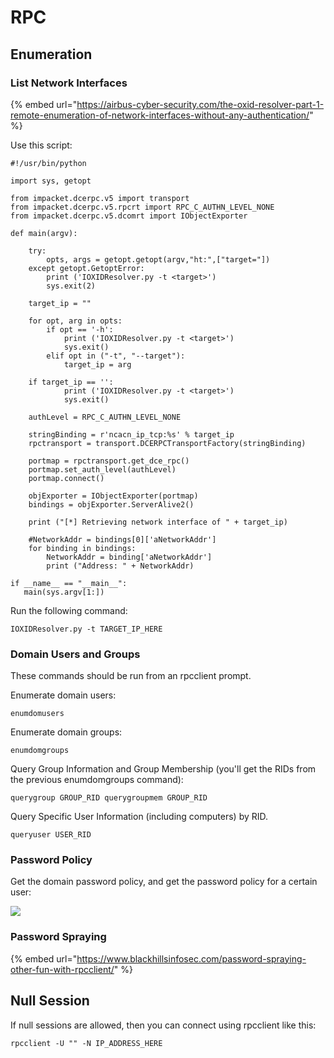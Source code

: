 # RPC

## Enumeration

### List Network Interfaces

{% embed url="https://airbus-cyber-security.com/the-oxid-resolver-part-1-remote-enumeration-of-network-interfaces-without-any-authentication/" %}

Use this script:

```
#!/usr/bin/python

import sys, getopt

from impacket.dcerpc.v5 import transport
from impacket.dcerpc.v5.rpcrt import RPC_C_AUTHN_LEVEL_NONE
from impacket.dcerpc.v5.dcomrt import IObjectExporter

def main(argv):

    try:
        opts, args = getopt.getopt(argv,"ht:",["target="])
    except getopt.GetoptError:
        print ('IOXIDResolver.py -t <target>')
        sys.exit(2)

    target_ip = ""

    for opt, arg in opts:
        if opt == '-h':
            print ('IOXIDResolver.py -t <target>')
            sys.exit()
        elif opt in ("-t", "--target"):
            target_ip = arg

    if target_ip == '':
            print ('IOXIDResolver.py -t <target>')
            sys.exit()

    authLevel = RPC_C_AUTHN_LEVEL_NONE

    stringBinding = r'ncacn_ip_tcp:%s' % target_ip
    rpctransport = transport.DCERPCTransportFactory(stringBinding)

    portmap = rpctransport.get_dce_rpc()
    portmap.set_auth_level(authLevel)
    portmap.connect()

    objExporter = IObjectExporter(portmap)
    bindings = objExporter.ServerAlive2()

    print ("[*] Retrieving network interface of " + target_ip)

    #NetworkAddr = bindings[0]['aNetworkAddr']
    for binding in bindings:
        NetworkAddr = binding['aNetworkAddr']
        print ("Address: " + NetworkAddr)

if __name__ == "__main__":
   main(sys.argv[1:])
```

Run the following command:

```
IOXIDResolver.py -t TARGET_IP_HERE
```

### Domain Users and Groups

These commands should be run from an rpcclient prompt.

Enumerate domain users:&#x20;

```
enumdomusers
```

Enumerate domain groups:&#x20;

```
enumdomgroups
```

Query Group Information and Group Membership (you'll get the RIDs from the previous enumdomgroups command):&#x20;

```
querygroup GROUP_RID querygroupmem GROUP_RID
```

Query Specific User Information (including computers) by RID.&#x20;

```
queryuser USER_RID
```

### Password Policy

Get the domain password policy, and get the password policy for a certain user:

![](https://lh3.googleusercontent.com/YmxbEm\_PQo4g2bL3C1zOmblzPrG5Q68rVai0QELpRoTaVeKFcOZpgKyg-6AyFjmeAOUd8kbajmDWp9ax-zo93YrwOFNW4zHDDJW67LlQI8AwWkhSr9t\_xTurrkNvOFELXi2\_0dYavSLkUzvWHw)



### Password Spraying

{% embed url="https://www.blackhillsinfosec.com/password-spraying-other-fun-with-rpcclient/" %}

## Null Session

If null sessions are allowed, then you can connect using rpcclient like this:&#x20;

```
rpcclient -U "" -N IP_ADDRESS_HERE
```
